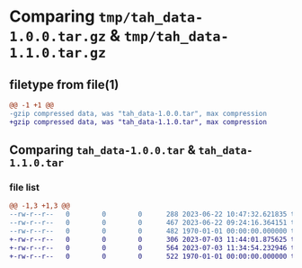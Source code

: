 # Comparing `tmp/tah_data-1.0.0.tar.gz` & `tmp/tah_data-1.1.0.tar.gz`

## filetype from file(1)

```diff
@@ -1 +1 @@
-gzip compressed data, was "tah_data-1.0.0.tar", max compression
+gzip compressed data, was "tah_data-1.1.0.tar", max compression
```

## Comparing `tah_data-1.0.0.tar` & `tah_data-1.1.0.tar`

### file list

```diff
@@ -1,3 +1,3 @@
--rw-r--r--   0        0        0      288 2023-06-22 10:47:32.621835 tah_data-1.0.0/pyproject.toml
--rw-r--r--   0        0        0      467 2023-06-22 09:24:16.364151 tah_data-1.0.0/src/tah_data.py
--rw-r--r--   0        0        0      482 1970-01-01 00:00:00.000000 tah_data-1.0.0/PKG-INFO
+-rw-r--r--   0        0        0      306 2023-07-03 11:44:01.875625 tah_data-1.1.0/pyproject.toml
+-rw-r--r--   0        0        0      564 2023-07-03 11:34:54.232946 tah_data-1.1.0/src/tah_data.py
+-rw-r--r--   0        0        0      522 1970-01-01 00:00:00.000000 tah_data-1.1.0/PKG-INFO
```

